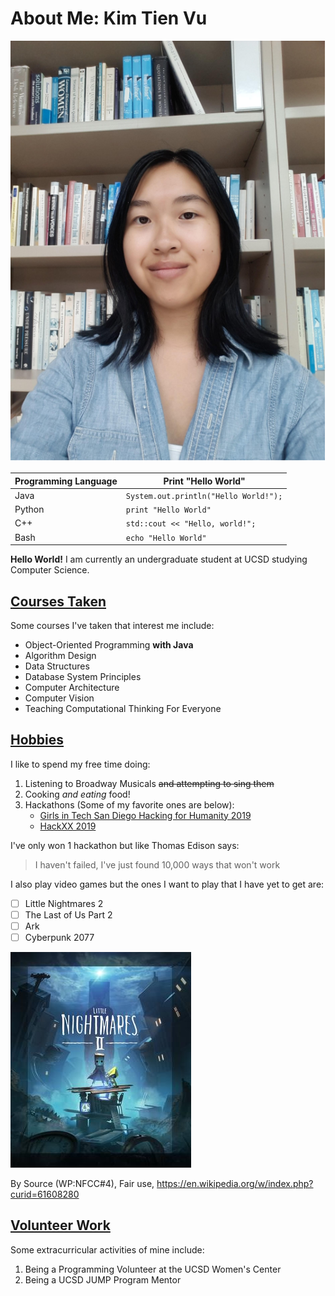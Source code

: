 # About Me: Kim Tien Vu
![Me.png](images/kim.png)

| Programming Language  | Print "Hello World" |
| ------------- | ------------- |
| Java  | `System.out.println("Hello World!");`  |
| Python  | `print "Hello World"` |
| C++ | `std::cout << "Hello, world!";` |
| Bash | `echo "Hello World"` | 

**Hello World!** I am currently an undergraduate student at UCSD studying Computer Science.

## [Courses Taken](#courses-taken)
Some courses I've taken that interest me include:
- Object-Oriented Programming **with Java** 
- Algorithm Design
- Data Structures
- Database System Principles
- Computer Architecture
- Computer Vision
- Teaching Computational Thinking For Everyone

## [Hobbies](#hobbies)
I like to spend my free time doing:
1. Listening to Broadway Musicals ~~and attempting to sing them~~
2. Cooking *and eating* food!
3. Hackathons (Some of my favorite ones are below):
   - [Girls in Tech San Diego Hacking for Humanity 2019](https://devpost.com/software/govet-xnw3fy)
   - [HackXX 2019](https://devpost.com/software/food-selected-for-you)
   
I've only won 1 hackathon but like Thomas Edison says:
> I haven't failed, I've just found 10,000 ways that won't work

I also play video games but the ones I want to play that I have yet to get are:
- [ ] Little Nightmares 2
- [ ] The Last of Us Part 2
- [ ] Ark
- [ ] Cyberpunk 2077

![Little Nightmares 2](images/Little_Nightmares_Cover_Art.jpg)


By Source (WP:NFCC#4), Fair use, https://en.wikipedia.org/w/index.php?curid=61608280

## [Volunteer Work](#volunteer-work)
Some extracurricular activities of mine include:
1. Being a Programming Volunteer at the UCSD Women's Center
2. Being a UCSD JUMP Program Mentor


